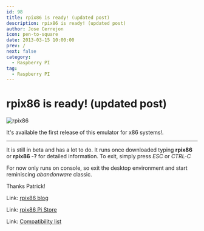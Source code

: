 ```yaml
---
id: 98
title: rpix86 is ready! (updated post)
description: rpix86 is ready! (updated post)
author: Jose Cerrejon
icon: pen-to-square
date: 2013-03-15 10:00:00
prev: /
next: false
category:
  - Raspberry PI
tag:
  - Raspberry PI
---
```


# rpix86 is ready! (updated post)

![rpix86](/images/DSx86Animated2.gif)

It's available the first release of this emulator for x86 systems!.

- - -
It is still in beta and has a lot to do. It runs once downloaded typing **rpix86** or **rpix86 -?** for detailed information. To exit, simply press *ESC* or *CTRL-C*

For now only runs on console, so exit the desktop environment and start reminiscing *abandonware* classic.

Thanks Patrick!

Link: [rpix86 blog](http://rpix86.patrickaalto.com/rblog.html)

Link: [rpix86 Pi Store](http://store.raspberrypi.com/projects/rpix86)

Link: [Compatibility list](http://dsx86compatibility.pbworks.com/w/page/26738915/Compatibility%20List)